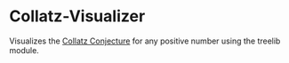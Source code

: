 # Collatz-Visualizer

Visualizes the [Collatz Conjecture](https://en.wikipedia.org/wiki/Collatz_conjecture) for any positive number using the treelib module.
